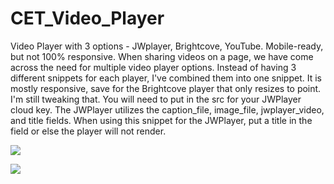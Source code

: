CET_Video_Player
================

Video Player with 3 options - JWplayer, Brightcove, YouTube. Mobile-ready, but not 100% responsive.
When sharing videos on a page, we have come across the need for multiple video player options. 
Instead of having 3 different snippets for each player, I've combined them into one snippet.
It is mostly responsive, save for the Brightcove player that only resizes to point. I'm still tweaking that. 
You will need to put in the src for your JWPlayer cloud key. The JWPlayer utilizes the caption_file, image_file, jwplayer_video, and title fields. When using this snippet for the JWPlayer, put a title in the field or else the player will not render.

![](https://dl.dropboxusercontent.com/u/6602780/video_player_screenshot.jpg)

![](https://dl.dropboxusercontent.com/u/6602780/video_player_snippet_screenshot.jpg)
